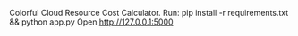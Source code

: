 Colorful Cloud Resource Cost Calculator. Run: pip install -r requirements.txt && python app.py
Open http://127.0.0.1:5000
